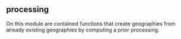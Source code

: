 ## processing

<div class="badge core"></div>

On this module are contained functions that create geographies from already existing geographies by computing a prior processing.